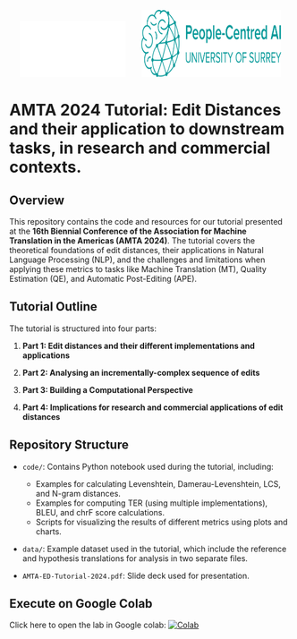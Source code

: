 <p align="center"><img src="imgs/ctsnewlogo-w.png" alt="logo" width="190" height="100"/>&nbsp;&nbsp;&nbsp;&nbsp;&nbsp;&nbsp;&nbsp;<img src="imgs/aisurrey.svg" alt="logo" width="250" height="120"/></p>

# AMTA 2024 Tutorial: Edit Distances and their application to downstream tasks, in research and commercial contexts.

## Overview

This repository contains the code and resources for our tutorial presented at the **16th Biennial Conference of the Association for Machine Translation in the Americas (AMTA 2024)**. The tutorial covers the theoretical foundations of edit distances, their applications in Natural Language Processing (NLP), and the challenges and limitations when applying these metrics to tasks like Machine Translation (MT), Quality Estimation (QE), and Automatic Post-Editing (APE).

## Tutorial Outline

The tutorial is structured into four parts:

1. **Part 1: Edit distances and their different implementations and applications**

2. **Part 2: Analysing an incrementally-complex sequence of edits**
   
3. **Part 3: Building a Computational Perspective**
   
4. **Part 4: Implications for research and commercial applications of edit distances**
   
## Repository Structure

- `code/`: Contains Python notebook used during the tutorial, including:
  - Examples for calculating Levenshtein, Damerau-Levenshtein, LCS, and N-gram distances.
  - Examples for computing TER (using multiple implementations), BLEU, and chrF score calculations.
  - Scripts for visualizing the results of different metrics using plots and charts.
  
- `data/`: Example dataset used in the tutorial, which include the reference and hypothesis translations for analysis in two separate files.

- `AMTA-ED-Tutorial-2024.pdf`: Slide deck used for presentation. 

## Execute on Google Colab

Click here to open the lab in Google colab: [![Colab](https://colab.research.google.com/assets/colab-badge.svg)](https://colab.research.google.com/github/surrey-nlp/AMTA-EditDistances-tutorial/blob/main/code/AMTA_tutorial_ED.ipynb)
